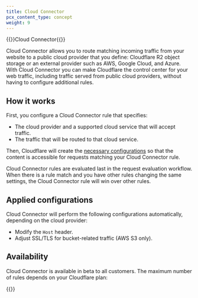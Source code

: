 ```yaml
---
title: Cloud Connector
pcx_content_type: concept
weight: 9
---
```


{{<heading-pill style="beta">}}Cloud Connector{{</heading-pill>}}

Cloud Connector allows you to route matching incoming traffic from your website to a public cloud provider that you define: Cloudflare R2 object storage or an external provider such as AWS, Google Cloud, and Azure. With Cloud Connector you can make Cloudflare the control center for your web traffic, including traffic served from public cloud providers, without having to configure additional rules.

## How it works

First, you configure a Cloud Connector rule that specifies:
- The cloud provider and a supported cloud service that will accept traffic.
- The traffic that will be routed to that cloud service.

Then, Cloudflare will create the [necessary configurations](#applied-configurations) so that the content is accessible for requests matching your Cloud Connector rule.

Cloud Connector rules are evaluated last in the request evaluation workflow. When there is a rule match and you have other rules changing the same settings, the Cloud Connector rule will win over other rules.

## Applied configurations

Cloud Connector will perform the following configurations automatically, depending on the cloud provider:
* Modify the `Host` header.
* Adjust SSL/TLS for bucket-related traffic (AWS S3 only).

## Availability

Cloud Connector is available in beta to all customers. The maximum number of rules depends on your Cloudflare plan:

{{<feature-table id="rules.cloud_connector">}}
